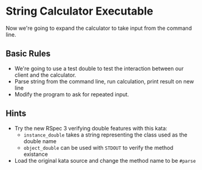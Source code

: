 # String Calculator Executable

Now we're going to expand the calculator to take input from the command line.

## Basic Rules

* We're going to use a test double to test the interaction between our client
  and the calculator.
* Parse string from the command line, run calculation, print result on new line
* Modify the program to ask for repeated input.

## Hints

* Try the new RSpec 3 verifying double features with this kata:
  * `instance_double` takes a string representing the class used as the double name
  * `object_double` can be used with `STDOUT` to verify the method existance
* Load the original kata source and change the method name to be `#parse`
